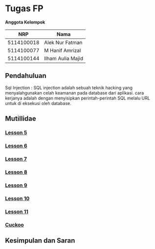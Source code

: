 # Tugas FP
**Anggota Kelompok**

| NRP         | Nama                        |
|-------------|-----------------------------|
| 5114100018  | Alek Nur Fatman             |
| 5114100077  | M Hanif Amrizal             |
| 5114100144  | Ilham Aulia Majid           |

## Pendahuluan
Sql Injection : SQL injection adalah sebuah teknik hacking yang menyalahgunakan celah keamanan pada database dari aplikasi. cara kerjanya adalah dengan menyisipkan perintah-perintah SQL melalu URL untuk di eksekusi oleh database.


## Mutillidae

### [Lesson 5](Mutillidae%20lesson%205.md)
### [Lesson 6](Mutillidae%20lesson%206.md)
### [Lesson 7](Mutillidae%20lesson%207.md)
### [Lesson 8](Mutillidae%20lesson%208.md)
### [Lesson 9](Mutillidae%20lesson%209.md)
### [Lesson 10](Mutillidae%20lesson%2010.md)
### [Lesson 11](Mutillidae%20lesson%2011.md)

### [Cuckoo](Cuckoo.md)

## Kesimpulan dan Saran

